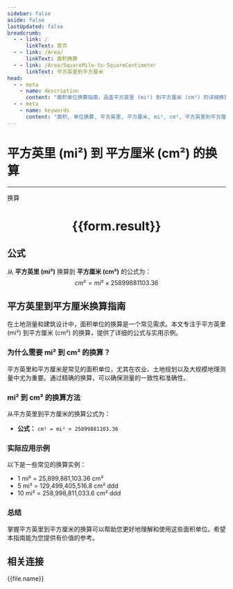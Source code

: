 ```yaml
---
sidebar: false
aside: false
lastUpdated: false
breadcrumb:
  - - link: /
      linkText: 首页
  - - link: /Area/
      linkText: 面积换算
  - - link: /Area/SquareMile-to-SquareCentimeter
      linkText: 平方英里到平方厘米
head:
  - - meta
    - name: description
      content: "面积单位换算指南，涵盖平方英里 (mi²) 到平方厘米 (cm²) 的详细换算公式与说明。"
  - - meta
    - name: keywords
      content: "面积, 单位换算, 平方英里, 平方厘米, mi², cm², 平方英里到平方厘米, 面积换算指南"
---
```

# 平方英里 (mi²) 到 平方厘米 (cm²) 的换算
---
<script setup>
import { onMounted, reactive, inject, ref } from 'vue'
import { NButton, NForm, NFormItem, NInput, NInputNumber, NSelect, NCard, useMessage,NGrid ,NGi } from 'naive-ui'
import { defineClientComponent } from 'vitepress'
import { Area } from '../../files';

const convert = inject('convert')

const form = reactive({
  number: null,
  result: '',
})

const convertHandler = () => {
  if (form.number !== null && !isNaN(form.number)) {
    const convertedValue = parseFloat(form.number) * 25899881103.36
    form.result = `${form.number}mi² = ${convertedValue.toFixed(2)}cm²`
  } else {
    form.result = '请输入有效的数值。'
  }
}
</script>

<n-form size="large" :model="form">
  <n-form-item label="平方英里 (mi²)">
    <n-input-number v-model:value="form.number" placeholder="输入平方英里" style="width: 100%" />
  </n-form-item>
  <n-form-item>
    <n-button type="primary" @click="convertHandler" block>换算</n-button>
  </n-form-item>
</n-form>

<n-card  embedded :bordered="false" hoverable>
  <div  style="text-align:center">
    <h1>{{form.result}}</h1>
  </div>
</n-card>

## 公式

从 **平方英里 (mi²)** 换算到 **平方厘米 (cm²)** 的公式为：
$$ cm² = mi² \times 25899881103.36 $$

## 平方英里到平方厘米换算指南

在土地测量和建筑设计中，面积单位的换算是一个常见需求。本文专注于平方英里 (mi²) 到平方厘米 (cm²) 的换算，提供了详细的公式与实用示例。

### 为什么需要 mi² 到 cm² 的换算？

平方英里和平方厘米是常见的面积单位，尤其在农业、土地规划以及大规模地理测量中尤为重要。通过精确的换算，可以确保测量的一致性和准确性。

### mi² 到 cm² 的换算方法

从平方英里到平方厘米的换算公式为：

- **公式：** `cm² = mi² × 25899881103.36`

### 实际应用示例

以下是一些常见的换算实例：

- 1 mi² = 25,899,881,103.36 cm²
- 5 mi² = 129,499,405,516.8 cm²
ddd
- 10 mi² = 258,998,811,033.6 cm²
ddd

### 总结

掌握平方英里到平方厘米的换算可以帮助您更好地理解和使用这些面积单位。希望本指南能为您提供有价值的参考。

## 相关连接
<n-grid x-gap="12" :cols="3">
  <n-gi v-for="(file, index) in Area" :key="index">
    <n-button
      text
      tag="a"
      :href="file.path"
      type="primary"
    >
      {{file.name}}
    </n-button>
  </n-gi>
</n-grid>